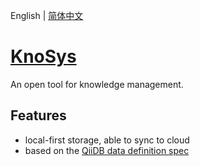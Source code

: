 English | [简体中文](./README.zh-CN.md)

# [KnoSys](https://ourai.github.io/knosys/)

An open tool for knowledge management.

## Features

- local-first storage, able to sync to cloud
- based on the [QiiDB data definition spec](https://qiidb.github.io/guides/spec/)
